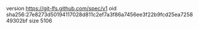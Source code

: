 version https://git-lfs.github.com/spec/v1
oid sha256:27e8273d50194117028d811c2ef7a3f86a7456ee3f22b9fcd25ea725849302bf
size 5106
